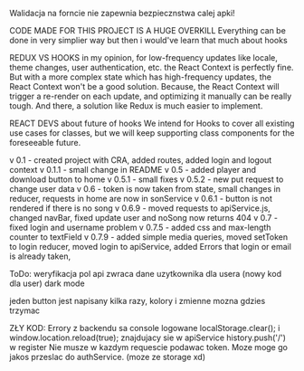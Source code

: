 Walidacja na forncie nie zapewnia bezpiecznstwa calej apki!

CODE MADE FOR THIS PROJECT IS A HUGE OVERKILL
Everything can be done in very simplier way but then i would've learn that much about hooks

REDUX VS HOOKS
in my opinion, for low-frequency updates like locale, theme changes, user authentication, etc. the React Context is perfectly fine. But with a more complex state which has high-frequency updates, the React Context won't be a good solution. Because, the React Context will trigger a re-render on each update, and optimizing it manually can be really tough. And there, a solution like Redux is much easier to implement.

REACT DEVS about future of hooks
We intend for Hooks to cover all existing use cases for classes, but we will keep supporting class components for the foreseeable future.

v 0.1 - created project with CRA, added routes, added login and logout context
v 0.1.1 - small change in README
v 0.5 - added player and download button to home
v 0.5.1 - small fixes
v 0.5.2 - new put request to change user data
v 0.6 - token is now taken from state, small changes in reducer, requests in home are now in sonService
v 0.6.1 - button is not rendered if there is no song
v 0.6.9 - moved requests to apiService.js, changed navBar, fixed update user and noSong now returns 404
v 0.7 - fixed login and username problem
v 0.7.5 - added css and max-length counter to textField
v 0.7.9 - added simple media queries, moved setToken to login reducer, moved login to apiService, added Errors that login or email is already taken,  

ToDo:
weryfikacja pol
api zwraca dane uzytkownika dla usera (nowy kod dla user)
dark mode

jeden button jest napisany kilka razy, kolory i zmienne mozna gdzies trzymac

ZŁY KOD:
Errory z backendu sa console logowane
localStorage.clear(); i window.location.reload(true); znajdujacy sie w apiService
history.push('/') w register
Nie musze w kazdym requescie podawac token. Moze moge go jakos przeslac do authService. (moze ze storage xd)